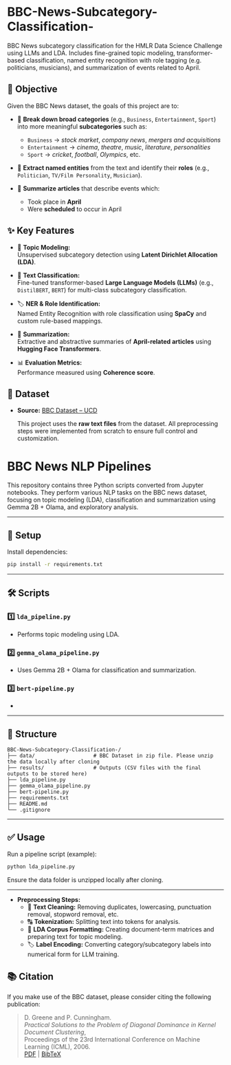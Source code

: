 # BBC-News-Subcategory-Classification-
BBC News subcategory classification for the HMLR Data Science Challenge using LLMs and LDA. Includes fine-grained topic modeling, transformer-based classification, named entity recognition with role tagging (e.g. politicians, musicians), and summarization of events related to April.

## 🎯 Objective

Given the BBC News dataset, the goals of this project are to:

- 🔹 **Break down broad categories** (e.g., `Business`, `Entertainment`, `Sport`) into more meaningful **subcategories** such as:
  - `Business` → *stock market*, *company news*, *mergers and acquisitions*
  - `Entertainment` → *cinema*, *theatre*, *music*, *literature*, *personalities*
  - `Sport` → *cricket*, *football*, *Olympics*, etc.

- 🔹 **Extract named entities** from the text and identify their **roles** (e.g., `Politician`, `TV/Film Personality`, `Musician`).

- 🔹 **Summarize articles** that describe events which:
  - Took place in **April**
  - Were **scheduled** to occur in April

## ✨ Key Features

- 🧩 **Topic Modeling:**  
  Unsupervised subcategory detection using **Latent Dirichlet Allocation (LDA)**.

- 🤖 **Text Classification:**  
  Fine-tuned transformer-based **Large Language Models (LLMs)** (e.g., `DistilBERT`, `BERT`) for multi-class subcategory classification.

- 🏷️ **NER & Role Identification:**  
  Named Entity Recognition with role classification using **SpaCy** and custom rule-based mappings.

- 📰 **Summarization:**  
  Extractive and abstractive summaries of **April-related articles** using **Hugging Face Transformers**.

- 📊 **Evaluation Metrics:**  
  Performance measured using **Coherence score**.

## 📁 Dataset

- **Source:** [BBC Dataset – UCD](http://mlg.ucd.ie/datasets/bbc.html)

  This project uses the **raw text files** from the dataset. All preprocessing steps were implemented from scratch to ensure full control and customization.

# BBC News NLP Pipelines

This repository contains three Python scripts converted from Jupyter notebooks. They perform various NLP tasks on the BBC news dataset, focusing on topic modeling (LDA), classification and summarization using Gemma 2B + Olama, and exploratory analysis.

---

## 🚀 Setup

Install dependencies:
```bash
pip install -r requirements.txt
```

---

## 🛠️ Scripts

### 1️⃣ `lda_pipeline.py`
- Performs topic modeling using LDA.

### 2️⃣ `gemma_olama_pipeline.py`
- Uses Gemma 2B + Olama for classification and summarization.

### 3️⃣ `bert-pipeline.py`
- 

---

## 📂 Structure

```
BBC-News-Subcategory-Classification-/
├── data/                   # BBC Dataset in zip file. Please unzip the data locally after cloning
├── results/                # Outputs (CSV files with the final outputs to be stored here)
├── lda_pipeline.py
├── gemma_olama_pipeline.py
├── bert-pipeline.py
├── requirements.txt
├── README.md
└── .gitignore
```

---

## ✅ Usage

Run a pipeline script (example):

```bash
python lda_pipeline.py
```

Ensure the data folder is unzipped locally after cloning. 

---



  
- **Preprocessing Steps:**
  - 🧹 **Text Cleaning:** Removing duplicates, lowercasing, punctuation removal, stopword removal, etc.
  - 🔠 **Tokenization:** Splitting text into tokens for analysis.
  - 📄 **LDA Corpus Formatting:** Creating document-term matrices and preparing text for topic modeling.
  - 🏷️ **Label Encoding:** Converting category/subcategory labels into numerical form for LLM training.

## 📚 Citation

If you make use of the BBC dataset, please consider citing the following publication:

> D. Greene and P. Cunningham.  
> *Practical Solutions to the Problem of Diagonal Dominance in Kernel Document Clustering*,  
> Proceedings of the 23rd International Conference on Machine Learning (ICML), 2006.  
> [PDF](http://mlg.ucd.ie/files/publications/greene06icml.pdf) | [BibTeX](http://mlg.ucd.ie/files/publications/greene06icml.bib)

